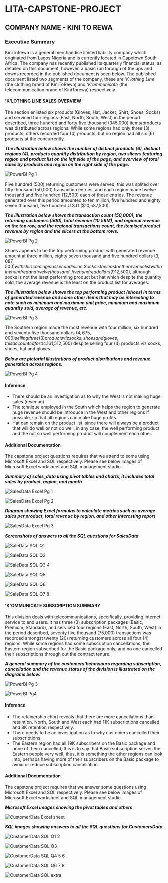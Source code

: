 # LITA-CAPSTONE-PROJECT
## COMPANY NAME - KINI TO REWA
### Executive Summary
KiniToRewa is a general merchandise limited liability company which originated from Lagos Nigeria and is currently located in Capetown South Africa.
The company has recently published its quarterly financial status, as detailed on this document, however, a basic run through of the ups and downs recorded in the published document is seen below.
The published document listed two segments of the company, these are *'K'lothing Line* (the clothing brand of KiniToRewa) and *'K'ommunicate* (the telecommunication brand of KiniTorewa) respectively. 


#### 'K'LOTHING LINE SALES OVERVIEW
The section enlisted six products (Gloves, Hat, Jacket, Shirt, Shoes, Socks) and serviced four regions (East, North, South, West) in the period described, three hundred and forty five thousand (345,000) items/products was distributed across regions. While some regions had only three (3) products, others recorded four (4) products, but no region had all six (6) products at the concurrently.


***The illustration below shows the number of distinct products (6), distinct regions (4), products quantity distribution by region, two slicers featuring region and product list on the left side of the page, and overview of total sales by products and region on the right side of the page.***

![PowerBI Pg 1](https://github.com/user-attachments/assets/24b5f0f2-87ff-4392-8f31-e3e9f2d9cc75)


Five hundred (500) returning customers were served, this was splited over fifty thousand (50,000) transaction entries, and each region made twelve thousand and five hundred (12,500) each of these entries. The revenue generated over this period amounted to ten million, five hundred and eighty seven thousand, five hundred U.S.D ($10,587,500).


***The illustration below shows the transaction count (50,000), the returning customers (500), total revenue (10.59M), and regional revenue on the top row, and the regional transactions count, the itemised product revenue by region and the slicers at the bottom rows.***

![PowerBI Pg 2](https://github.com/user-attachments/assets/b5e0a374-a68a-42af-82f5-c8dc59d5e6f5)


Shoes appears to be the top performing product with generated revenue amount at three million, eighty seven thousand and five hundred dollars ($3,087,500) with shirt coming in as second in line. Socks is the least on the revenue list with nine hundred and twelve thousand, five hundred dollars ($912,500), although socks is not the least performing product but hat which despite the quantity sold, the average revenue is the least on the product list for averages.


***The illustration below shows the top performing product (shoes) in terms of generated revenue and some other items that may be interesting to note such as minimum and maximum unit price, minimum and maximum quantity sold, average of revenue, etc.***

![PowerBI Pg 3](https://github.com/user-attachments/assets/f698755e-4a13-4124-be9b-6a30c45846cd)


The Southern region made the most revenue with four million, six hundred and seventy five thousand dollars ($4,675,000) selling three (3) products viz socks, shoes and gloves, this accounted for 44.16% of the total revenue, while the Western region made the least revenue, one million, five hundred and twelve thousand, five hundred dollars ($1,512,500) despite selling four (4) products viz socks, shoes, hat and gloves.


***Below are pictorial illustrations of product distributions and revenue generation across regions.***

![PowerBI Pg 4](https://github.com/user-attachments/assets/0d0ac58f-4755-4070-a325-30a81a625cc7)


#### Inference
- There should be an investigation as to why the West is not making huge sales (revenue).
- The tchnique employed in the South which helps the region to generate huge revenue should be introduce in the West and other regions if possible, so that all regions can make huge profits.
- Hat can remain on the product list, since there will always be a product that will do well or not do well, in any case, the well performing product and the not so well performing product will complement each other.


#### Additional Documentation
The capstone project questions requires that we attend to some using Microsoft Excel and SQL respectively.
Please see below images of Microsoft Excel worksheet and SQL management studio.


***Summary of sales_data using pivot tables and charts, it includes total sales by product, region, and month***

![SalesData Excel Pg 1](https://github.com/user-attachments/assets/345d20cf-d486-4abc-8c0c-7d596a884536)

![SalesData Excel Pg 2](https://github.com/user-attachments/assets/43d27df6-acce-4f1d-b2ab-fa531b9e13f0)


***Diagram showing Excel formulas to calculate metrics such as average sales per product, total revenue by region, and other interesting report***
  
![SalesData Excel Pg 3](https://github.com/user-attachments/assets/1b9da008-4de3-4d7c-a8e5-5cbc41616a2b)


***Screenshots of answers to all the SQL questions for SalesData***

![SaleData SQL Q1](https://github.com/user-attachments/assets/e1eff57e-43c0-49fe-bcf6-150e161dc758)

![SaleData SQL Q2](https://github.com/user-attachments/assets/8e441f60-be24-491f-891a-eb226acdd7f8)

![SaleData SQL Q3 4](https://github.com/user-attachments/assets/c5fd8a1d-09d5-4615-b821-291882b59f3c)

![SaleData SQL Q5](https://github.com/user-attachments/assets/c95f4d53-8c98-48b1-9f48-0260f7dd789c)

![SaleData SQL Q6](https://github.com/user-attachments/assets/5ee081d0-53d3-4739-9a0b-e56dc6ab2824)

![SaleData SQL Q7 8](https://github.com/user-attachments/assets/bfecc704-cee8-4b18-804f-315b33898d68)


  
  #### 'K'OMMUNICATE SUBSCRIPTION SUMMARY
This division deals with telecommunications, specifically, providing internet service to end users. It has three (3) subscription packages (Basic, Premium, Standard), and serviced four regions (East, North, South, West) in the period described, seventy five thousand (75,000) transactions was recorded amongst twenty (20) returning customers across all four (4) regions. While some regions had some subscription cancellations, the Eastern region subscribed for the Basic package only, and no one cancelled their subscriptions through out the contract tenure. 


***A general summary of the customers'behaviours regarding subscription, cancellation and the revenue status of the division is illustrated on the diagrams below.***

![PowerBI Pg 3](https://github.com/user-attachments/assets/5fcae494-f494-46ee-a566-28fb323b2bf5)

![PowerBI Pg4](https://github.com/user-attachments/assets/00a09ca7-396d-40ce-9bf4-c137320ad11b)


#### Inference
- The retainership chart reveals that there are more cancellations than retaintion. North, South and West each had 11K subscriptions cancelled and 8K retention respectively.
- There needs to be an investigation as to why customers cancelled their subscriptions.
- The Eastern region had all 19K subscribers on the Basic package and none of them cancelled, this is to say that Basic subscription serves the Eastern people very well, thus, it is something the other regions can look into, perhaps having more of their subscribers on the Basic package to avoid or reduce subscription cancellation.


#### Additional Documentation
The capstone project requires that we answer some questions using Microsoft Excel and SQL respectively.
Please see below images of Microsoft Excel worksheet and SQL management studio.


***Microsoft Excel images showing the pivot tables and others***

![CustomerData Excel sheet](https://github.com/user-attachments/assets/c818f019-0ee9-4230-b40e-6e3fa021c3a4)


***SQL images showing answers to all the SQL questions for CustomersData***

![CustomerData SQL Q1 2](https://github.com/user-attachments/assets/8929f495-7546-494c-bb23-d673a614467d)

![CustomerData SQL Q3](https://github.com/user-attachments/assets/5da29da7-e807-423d-82de-13581688d13a)

![CustomerData SQL Q4 5 6](https://github.com/user-attachments/assets/b5c250d2-b6f5-46d2-9ea7-4601ab539fe9)

![CustomerData SQL Q6 7 8](https://github.com/user-attachments/assets/dd8e6938-9ef4-4ad7-b951-79e29dfb3fae)

![CustomerData SQL extra](https://github.com/user-attachments/assets/36090786-0272-41de-bf8e-dd015d40f1b1)
